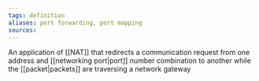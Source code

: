 ```yaml
---
tags: definition
aliases: port forwarding, port mapping
sources: 
---
```


An application of [[NAT]] that redirects a communication request from one address and [[networking port|port]] number combination to another while the [[packet|packets]] are traversing a network gateway